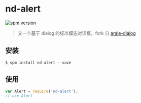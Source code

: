 # nd-alert

[![spm version](http://spm.rossjs.com/badge/nd-alert)](http://spm.rossjs.com/package/nd-alert)

> 又一个基于 dialog 的标准模态对话框。fork 自 [arale-dialog](https://github.com/aralejs/dialog)

## 安装

```
$ spm install nd-alert --save
```

## 使用

```js
var Alert = require('nd-alert');
// use Alert
```
